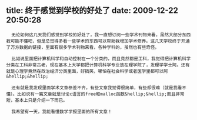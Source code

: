 title: 终于感觉到学校的好处了
date: 2009-12-22 20:50:28
---

      无论如何这几天我们感觉到学校的好处了，我一直想订阅一些学术刊物来看，虽然大部分东西我可能不懂吧，但是总觉得多看一些学术的东西可以帮助我增加学术修养。这几天学校终于开通了万方数据的链接，里面有很多学术刊物来看，各种学科的，虽然也有些奇怪。

      比如说里面把计算机科学和自动控制在一个分类的，而且竟然都是工科，我觉得把计算机科学分类在工科非常古老，现在基本上大学都把计算机科学专业放在理学院了，发理学学士阿。还有就是心理学竟然在政治经济分类里面，好搞笑，哪怕在社会科学或者医学里都可以阿&hellip;&hellip;

      还有就是我发现里面学术文章参差不齐，有些文章我觉得很简单，有些却很难（就是我看不懂）。比如说有一篇文章就是讨论c语言的free和malloc函数&hellip;&hellip;而且非常短，基本上只是介绍一下而已。

      我希望有一天，我能看懂数学学报里面的所有文章！
